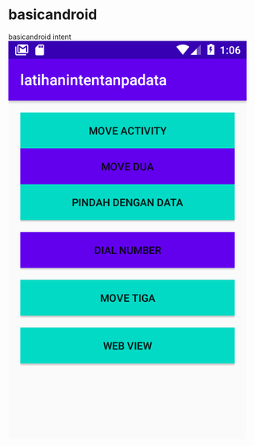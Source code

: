 # basicandroid
basicandroid intent
<img src="https://github.com/DamasMahardi/basicandroid/blob/main/Screenshot_1602569176.png">
